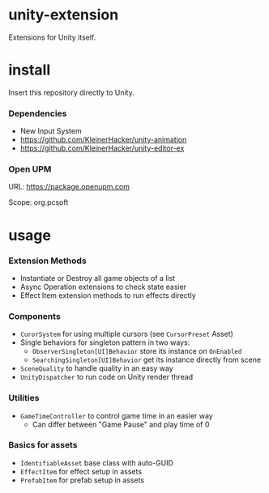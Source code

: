 # unity-extension
Extensions for Unity itself.

# install
Insert this repository directly to Unity.

### Dependencies
* New Input System
* https://github.com/KleinerHacker/unity-animation
* https://github.com/KleinerHacker/unity-editor-ex

### Open UPM
URL: https://package.openupm.com

Scope: org.pcsoft

# usage

### Extension Methods
* Instantiate or Destroy all game objects of a list
* Async Operation extensions to check state easier
* Effect Item extension methods to run effects directly

### Components
* `CurorSystem` for using multiple cursors (see `CursorPreset` Asset)
* Single behaviors for singleton pattern in two ways:
  * `ObserverSingleton[UI]Behavior` store its instance on `OnEnabled`
  * `SearchingSingleton[UI]Behavior` get its instance directly from scene
* `SceneQuality` to handle quality in an easy way
* `UnityDispatcher` to run code on Unity render thread

### Utilities
* `GameTimeController` to control game time in an easier way
  * Can differ between "Game Pause" and play time of 0

### Basics for assets
* `IdentifiableAsset` base class with auto-GUID
* `EffectItem` for effect setup in assets
* `PrefabItem` for prefab setup in assets
